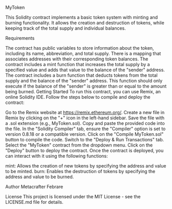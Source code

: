 MyToken

This Solidity contract implements a basic token system with minting and burning functionality. It allows the creation and destruction of tokens, while keeping track of the total supply and individual balances.

Requirements


The contract has public variables to store information about the token, including its name, abbreviation, and total supply.
There is a mapping that associates addresses with their corresponding token balances.
The contract includes a mint function that increases the total supply by a specified value and adds that value to the balance of the "sender" address.
The contract includes a burn function that deducts tokens from the total supply and the balance of the "sender" address. This function should only execute if the balance of the "sender" is greater than or equal to the amount being burned.
Getting Started
To run this contract, you can use Remix, an online Solidity IDE. Follow the steps below to compile and deploy the contract:

Go to the Remix website at https://remix.ethereum.org/.
Create a new file in Remix by clicking on the "+" icon in the left-hand sidebar. Save the file with a .sol extension (e.g., MyToken.sol).
Copy and paste the provided code into the file.
In the "Solidity Compiler" tab, ensure the "Compiler" option is set to version 0.8.18 or a compatible version.
Click on the "Compile MyToken.sol" button to compile the code.
Switch to the "Deploy & Run Transactions" tab.
Select the "MyToken" contract from the dropdown menu.
Click on the "Deploy" button to deploy the contract.
Once the contract is deployed, you can interact with it using the following functions:

mint: Allows the creation of new tokens by specifying the address and value to be minted.
burn: Enables the destruction of tokens by specifying the address and value to be burned.

Author
Metacrafter Febrare

License
This project is licensed under the MIT License - see the LICENSE.md file for details.
